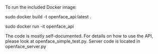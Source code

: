 To run the included Docker image:

sudo docker build -t openface_api:latest .

sudo docker run -it openface_api

The code is mostly self-documented. For details on how to use the API, please look at openface_simple_test.py.
Server code is located in openface_server.py
